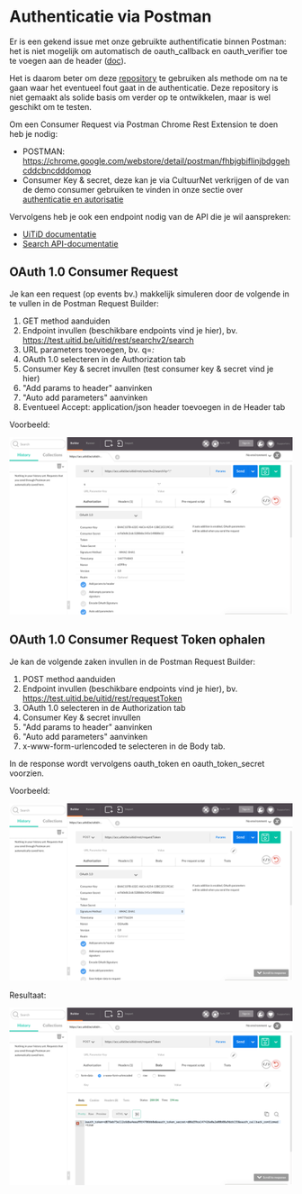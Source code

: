 ---
---

# Authenticatie via Postman

Er is een gekend issue met onze gebruikte authentificatie binnen Postman: het is niet mogelijk om automatisch de oauth_callback en oauth_verifier toe te voegen aan de header ([doc](https://github.com/postmanlabs/postman-app-support/issues/283)).

Het is daarom beter om deze [repository](https://github.com/cultuurnet/php-oauth-example) te gebruiken als methode om na te gaan waar het eventueel fout gaat in de authenticatie. Deze repository is niet gemaakt als solide basis om verder op te ontwikkelen, maar is wel geschikt om te testen.

Om een Consumer Request via Postman Chrome Rest Extension te doen heb je nodig:

* POSTMAN: https://chrome.google.com/webstore/detail/postman/fhbjgbiflinjbdggehcddcbncdddomop
* Consumer Key & secret, deze kan je via CultuurNet verkrijgen of de van de demo consumer gebruiken te vinden in onze sectie over [authenticatie en autorisatie](http://documentatie.uitdatabank.be/content/uitid/latest/index.html)

Vervolgens heb je ook een endpoint nodig van de API die je wil aanspreken:

* [UiTiD documentatie](http://tools.uitdatabank.be/docs/functionaliteiten)
* [Search API-documentatie](http://documentatie.uitdatabank.be/content/search_api/latest/index.html)

## OAuth 1.0 Consumer Request

Je kan een request (op events bv.) makkelijk simuleren door de volgende in te vullen in de Postman Request Builder:

1. GET method aanduiden
2. Endpoint invullen (beschikbare endpoints vind je hier), bv. https://test.uitid.be/uitid/rest/searchv2/search
3. URL parameters toevoegen, bv. q=*:*
4. OAuth 1.0 selecteren in de Authorization tab
5. Consumer Key & secret invullen (test consumer key & secret vind je hier)
6. "Add params to header" aanvinken
7. "Auto add parameters" aanvinken
8. Eventueel Accept: application/json header toevoegen in de Header tab


Voorbeeld:

![Postman Consumer Request](/img/postman-consumer-request.png "Postman Consumer Request")

## OAuth 1.0 Consumer Request Token ophalen

Je kan de volgende zaken invullen in de Postman Request Builder:

1. POST method aanduiden
2. Endpoint invullen (beschikbare endpoints vind je hier), bv. https://test.uitid.be/uitid/rest/requestToken
3. OAuth 1.0 selecteren in de Authorization tab
4. Consumer Key & secret invullen
5. "Add params to header" aanvinken
6. "Auto add parameters" aanvinken
7. x-www-form-urlencoded te selecteren in de Body tab.

In de response wordt vervolgens oauth_token en oauth_token_secret voorzien.

Voorbeeld:

![Postman Consumer Request Token](/img/postman-request-token1.png "Postman Consumer Request Token")

Resultaat:

![Postman Consumer Request Token Result](/img/postman-request-token-result.png "Postman Consumer Request Token Result")
